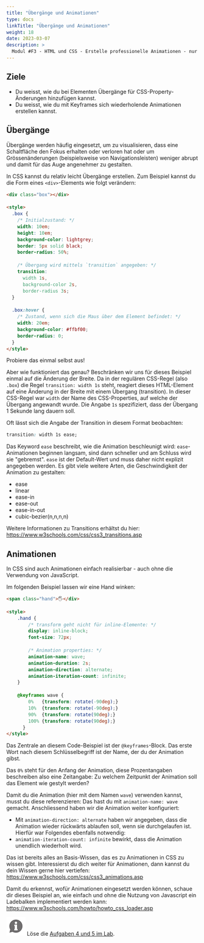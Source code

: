 ```yaml
---
title: "Übergänge und Animationen"
type: docs
linkTitle: "Übergänge und Animationen"
weight: 18
date: 2023-03-07
description: >
  Modul #F3 - HTML und CSS - Erstelle professionelle Animationen - nur mit CSS und komplett ohne JavaScript.
---
```


## Ziele

- Du weisst, wie du bei Elementen Übergänge für CSS-Property-Änderungen hinzufügen kannst.
- Du weisst, wie du mit Keyframes sich wiederholende Animationen erstellen kannst.

## Übergänge

Übergänge werden häufig eingesetzt, um zu visualisieren, dass eine Schaltfläche den Fokus erhalten oder verloren hat oder um Grössenänderungen (beispielsweise von Navigationsleisten) weniger abrupt und damit für das Auge angenehmer zu gestalten.

In CSS kannst du relativ leicht Übergänge erstellen. Zum Beispiel kannst du die Form eines `<div>`-Elements wie folgt verändern:

```html
<div class="box"></div>

<style>
  .box {
    /* Initialzustand: */
    width: 10em;
    height: 10em;
    background-color: lightgrey;
    border: 5px solid black;
    border-radius: 50%;

    /* Übergang wird mittels `transition` angegeben: */
    transition:
      width 1s,
      background-color 2s,
      border-radius 3s;
  }

  .box:hover {
    /* Zustand, wenn sich die Maus über dem Element befindet: */
    width: 20em;
    background-color: #ffbf00;
    border-radius: 0;
  }
</style>
```

Probiere das einmal selbst aus!

Aber wie funktioniert das genau? Beschränken wir uns für dieses Beispiel einmal auf die Änderung der Breite. Da in der regulären CSS-Regel (also `.box`) die Regel `transition: width 1s` steht, reagiert dieses HTML-Element auf eine Änderung in der Breite mit einem Übergang (transition). In dieser CSS-Regel war `width` der Name des CSS-Properties, auf welche der Übergang angewandt wurde. Die Angabe `1s` spezifiziert, dass der Übergang 1 Sekunde lang dauern soll.

Oft lässt sich die Angabe der Transition in diesem Format beobachten:

```css
transition: width 1s ease;
```

Das Keyword `ease` beschreibt, wie die Animation beschleunigt wird: `ease`-Animationen beginnen langsam, sind dann schneller und am Schluss wird sie "gebremst". `ease` ist der Default-Wert und muss daher nicht explizit angegeben werden. Es gibt viele weitere Arten, die Geschwindigkeit der Animation zu gestalten:

- ease
- linear
- ease-in
- ease-out
- ease-in-out
- cubic-bezier(n,n,n,n)

Weitere Informationen zu Transitions erhältst du hier: https://www.w3schools.com/css/css3_transitions.asp

## Animationen

In CSS sind auch Animationen einfach realisierbar - auch ohne die Verwendung von JavaScript.

Im folgenden Beispiel lassen wir eine Hand winken:

```html
<span class="hand">🖐</div>

<style>
    .hand {
        /* transform geht nicht für inline-Elemente: */
        display: inline-block;
        font-size: 72px;

        /* Animation properties: */
        animation-name: wave;
        animation-duration: 2s;
        animation-direction: alternate;
        animation-iteration-count: infinite;
    }

    @keyframes wave {
        0%   {transform: rotate(-90deg);}
        10%  {transform: rotate(-90deg);}
        90%  {transform: rotate(90deg);}
        100% {transform: rotate(90deg);}
      }
</style>
```

Das Zentrale an diesem Code-Beispiel ist der `@keyframes`-Block. Das erste Wort nach diesem Schlüsselbegriff ist der Name, der du der Animation gibst.

Das `0%` steht für den Anfang der Animation, diese Prozentangaben beschreiben also eine Zeitangabe: Zu welchem Zeitpunkt der Animation soll das Element wie gestylt werden?

Damit du die Animation (hier mit dem Namen `wave`) verwenden kannst, musst du diese referenzieren: Das hast du mit `animation-name: wave` gemacht. Anschliessend haben wir die Animation weiter konfiguriert:

- Mit `animation-direction: alternate` haben wir angegeben, dass die Animation wieder rückwärts ablaufen soll, wenn sie durchgelaufen ist. Hierfür war Folgendes ebenfalls notwendig:
- `animation-iteration-count: infinite` bewirkt, dass die Animation unendlich wiederholt wird.

Das ist bereits alles an Basis-Wissen, das es zu Animationen in CSS zu wissen gibt. Interessierst du dich weiter für Animationen, dann kannst du dein Wissen gerne hier vertiefen: https://www.w3schools.com/css/css3_animations.asp

Damit du erkennst, wofür Animationen eingesetzt werden können, schaue dir dieses Beispiel an, wie einfach und ohne die Nutzung von Javascript ein Ladebalken implementiert werden kann: https://www.w3schools.com/howto/howto_css_loader.asp

![asset](/images/hint.png) Löse die [Aufgaben 4 und 5 im Lab](../../../../labs/03_web/01_html-css/02_css).
